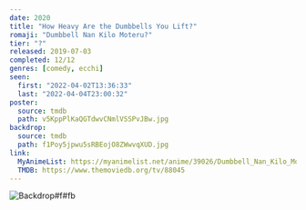 ```yaml
---
date: 2020
title: "How Heavy Are the Dumbbells You Lift?"
romaji: "Dumbbell Nan Kilo Moteru?"
tier: "?"
released: 2019-07-03
completed: 12/12
genres: [comedy, ecchi]
seen:
  first: "2022-04-02T13:36:33"
  last: "2022-04-04T23:00:32"
poster:
  source: tmdb
  path: v5KppPlKaQGTdwvCNmlVSSPvJBw.jpg
backdrop:
  source: tmdb
  path: f1Poy5jpwu5sRBEojO8ZWwvqXUD.jpg
link:
  MyAnimeList: https://myanimelist.net/anime/39026/Dumbbell_Nan_Kilo_Moteru/
  TMDB: https://www.themoviedb.org/tv/88045
---
```


![Backdrop#f#fb](https://www.themoviedb.org/t/p/original/mKSx9ihTXCsJSzwxEAYjA7vIQuH.jpg "Source: TMDB")
